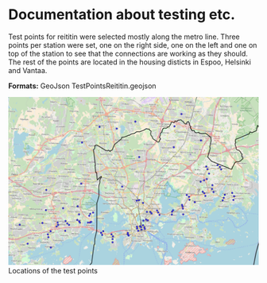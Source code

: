 # Documentation about testing etc. 


Test points for reititin were selected mostly along the metro line. Three points per station were set, one on the right side, one on the left and one on top of the station to see that the connections are working as they should. The rest of the points are located in the housing disticts in Espoo, Helsinki and Vantaa. 

**Formats:** GeoJson TestPointsReititin.geojson	

![TestPointsImage](https://github.com/AccessibilityRG/HelsinkiRegionTravelTimeMatrix2018/blob/master/docs/LocationsOfTestPoints.png)
Locations of the test points 



